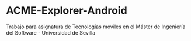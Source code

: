 # ACME-Explorer-Android

Trabajo para asignatura de Tecnologías moviles en el Máster de Ingeniería del Software - Universidad de Sevilla
